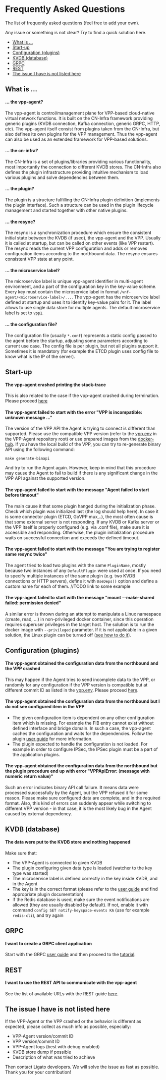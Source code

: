 # Frequently Asked Questions

The list of frequently asked questions (feel free to add your own).

Any issue or something is not clear? Try to find a quick solution here. 
* [What is ...](#whatis)
* [Start-up](#startup)
* [Configuration (plugins)](#config)
* [KVDB (database)](#kvdb)
* [GRPC](#grpc) 
* [REST](#rest) 
* [The issue I have is not listed here](#notlisted)

## <a name="whatis">What is ...</a>

#### ... the vpp-agent?
The vpp-agent is control/management plane for VPP-based cloud-native virtual network functions. It is built on the CN-Infra framework providing generic plugins (KVDB connection, Kafka connection, generic GRPC, HTTP, etc). The vpp-agent itself consist from plugins taken from the CN-Infra, but also defines its own plugins for the VPP management. Thus the vpp-agent can also be used as an extended framework for VPP-based solutions.

#### ... the cn-infra?
The CN-Infra is a set of plugins/libraries providing various functionality, most importantly the connection to different KVDB stores. The CN-Infra also defines the plugin infrastructure providing intuitive mechanism to load various plugins and solve dependencies between them.

#### ... the plugin?
The plugin is a structure fulfilling the CN-Infra plugin definition (implements the plugin interface). Such a structure can be used in the plugin lifecycle management and started together with other native plugins.

#### ... the resync?
The resync is a synchronization procedure which ensure the consistent initial state between the KVDB (if used), the vpp-agent and the VPP. Usually it is called at startup, but can be called on other events (like VPP restart). The resync reads the current VPP configuration and adds or removes configuration items according to the northbound data. The resync ensures consistent VPP state at any point.  

#### ... the microservice label?
The microservice label is unique vpp-agent identifier in multi-agent environment, and a part of the configuration key in the key-value scheme. Every key must contain the microservice label in format `/vnf-agent/<microservice-label>/...`. The vpp-agent has the microservice label defined at startup and uses it to identify key-value pairs for it. The label allows to use single data store for multiple agents. The default microservice label is set to `vpp1`. 

#### ... the configuration file?
The configuration file (usually `*.conf`) represents a static config passed to the agent before the startup, adjusting some parameters according to current use case. The config file is per plugin, but not all plugins support it. Sometimes it is mandatory (for example the ETCD plugin uses config file to know what is the IP of the server).

## <a name="startup">Start-up</a>

#### The vpp-agent crashed printing the stack-trace
This is also related to the case if the vpp-agent crashed during termination. Please proceed [here](#notlisted)

#### The vpp-agent failed to start with the error "VPP is incompatible: unknown message ..."
The version of the VPP API the Agent is trying to connect is different than supported. Please use the compatible VPP version (refer to the [vpp.env](https://github.com/ligato/vpp-agent/blob/master/vpp.env) in the VPP-Agent repository root) or use prepared images from the [docker-hub](https://hub.docker.com/r/ligato/vpp-agent).
If you have the local build of the VPP, you can try to re-generate binary API using the following command:
```
make generate-binapi
```
And try to run the Agent again. However, keep in mind that this procedure may cause the Agent to fail to build if there is any significant change in the VPP API against the supported version.

#### The vpp-agent failed to start with the message "Agent failed to start before timeout"
The main cause it that some plugin hanged during the initialization phase. Check which plugin was initialized last (the log should help here). In case it is some connector plugin (ETCD, GoVPP mux,..), the most often cause is that some external server is not responding. If any KVDB or Kafka server or the VPP itself is properly configured (e.g. via .conf file), make sure it is accessible and responding. Otherwise, the plugin initialization procedure waits on successful connection and exceeds the defined timeout. 

#### The vpp-agent failed to start with the message "You are trying to register same resync twice"
The agent tried to load two plugins with the same `PluginName`, mostly because two instances of any `DefaultPlugin` were used at once. If you need to specify multiple instances of the same plugin (e.g. two KVDB connections or HTTP servers), define it with `UseDeps()` option and define a custom name for each of them. //TODO link to some example

#### The vpp-agent failed to start with the message "mount --make-shared failed: permission denied"
A similar error is thrown during an attempt to manipulate a Linux namespace (create, read, ...) in non-privileged docker container, since this operation requires superuser privileges in the target host. The solution is to run the docker image with `--privileged` parameter. If it is not applicable in a given solution, the Linux plugin can be turned off ([see how to do it](Linux-Interface-plugin)).   

## <a name="config">Configuration (plugins)</a>

#### The vpp-agent obtained the configuration data from the northbound and the VPP crashed
This may happen if the Agent tries to send incomplete data to the VPP, or randomly for any configuration if the VPP version is compatible but at different commit ID as listed in the [vpp.env](https://github.com/ligato/vpp-agent/blob/master/vpp.env). Please proceed [here](#notlisted).

#### The vpp-agent obtained the configuration data from the northbound but I do not see configured item in the VPP
* The given configuration item is dependent on any other configuration item which is missing. For example the FIB entry cannot exist without defined interface and bridge domain. In such a case, the vpp-agent caches the configuration and waits for the dependencies. Follow the plugin [user guide](https://github.com/ligato/vpp-agent/wiki/user-guide#plugins-and-components) for more information. 
* The plugin expected to handle the configuration is not loaded. For example in order to configure IPSec, the IPSec plugin must be a part of the application plugins.

#### The vpp-agent obtained the configuration data from the northbound but the plugin procedure end up with error "VPPApiError: (message with numeric return value)"
Such an error indicates binary API call failure. It means data were processed successfully by the Agent, but the VPP refused it for some reason. Please make sure configured data are complete, and in the required format. Also, this kind of errors can suddenly appear while switching to different VPP version - in that case, it is the most likely bug in the Agent caused by external dependency.

## <a name="kvdb">KVDB (database)</a>

#### The data were put to the KVDB store and nothing happened
Make sure that:
* The VPP-Agent is connected to given KVDB
* The plugin configuring given data type is loaded (watcher to the key type was started)
* The microservice label is defined correctly in the key inside KVDB, and in the Agent
* The key is in the correct format (please refer to the [user guide](../user-guide/references.md) and find appropriate plugin documentation)
* If the Redis database is used, make sure the event notifications are allowed (they are usually disabled by default). If not, enable it with command `config SET notify-keyspace-events KA` (use for example `redis-cli`), and try again

## <a name="grpc">GRPC</a>

#### I want to create a GRPC client application
Start with the GRPC [user guide](https://github.com/ligato/vpp-agent/wiki/GRPC) and then proceed to the [tutorial](https://github.com/ligato/vpp-agent/wiki/GRPC-tutorial).

## <a name="rest">REST</a>

#### I want to use the REST API to communicate with the vpp-agent
See the list of available URLs with the REST guide [here](https://github.com/ligato/vpp-agent/wiki/REST).

## <a name="notlisted">The issue I have is not listed here</a>

If the VPP-Agent or the VPP crashed or the behavior is different as expected, please collect as much info as possible, especially:
* VPP-Agent version/commit ID
* VPP version/commit ID
* VPP-Agent logs (best with debug enabled)
* KVDB store dump if possible
* Description of what was tried to achieve

Then contact Ligato developers. We will solve the issue as fast as possible. Thank you for your contribution!















